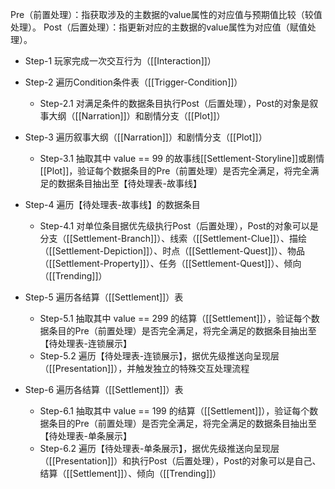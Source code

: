 
Pre（前置处理）：指获取涉及的主数据的value属性的对应值与预期值比较（较值处理）。
Post（后置处理）：指更新对应的主数据的value属性为对应值（赋值处理）。


- Step-1 玩家完成一次交互行为（[[Interaction]]）
- Step-2 遍历Condition条件表（[[Trigger-Condition]]）
	- Step-2.1 对满足条件的数据条目执行Post（后置处理），Post的对象是叙事大纲（[[Narration]]）和剧情分支（[[Plot]]）
- Step-3 遍历叙事大纲（[[Narration]]）和剧情分支（[[Plot]]）
	- Step-3.1 抽取其中 value == 99 的故事线[[Settlement-Storyline]]或剧情[[Plot]]，验证每个数据条目的Pre（前置处理）是否完全满足，将完全满足的数据条目抽出至【待处理表-故事线】
- Step-4 遍历【待处理表-故事线】的数据条目
	- Step-4.1 对单位条目据优先级执行Post（后置处理），Post的对象可以是分支（[[Settlement-Branch]]）、线索（[[Settlement-Clue]]）、描绘（[[Settlement-Depiction]]）、时点（[[Settlement-Quest]]）、物品（[[Settlement-Property]]）、任务（[[Settlement-Quest]]）、倾向（[[Trending]]）

- Step-5 遍历各结算（[[Settlement]]）表
	- Step-5.1 抽取其中 value == 299 的结算（[[Settlement]]），验证每个数据条目的Pre（前置处理）是否完全满足，将完全满足的数据条目抽出至【待处理表-连锁展示】
	- Step-5.2 遍历【待处理表-连锁展示】，据优先级推送向呈现层（[[Presentation]]），并触发独立的特殊交互处理流程

- Step-6 遍历各结算（[[Settlement]]）表
	- Step-6.1 抽取其中 value == 199 的结算（[[Settlement]]），验证每个数据条目的Pre（前置处理）是否完全满足，将完全满足的数据条目抽出至【待处理表-单条展示】
	- Step-6.2 遍历【待处理表-单条展示】，据优先级推送向呈现层（[[Presentation]]）和执行Post（后置处理），Post的对象可以是自己、结算（[[Settlement]]）、倾向（[[Trending]]）

